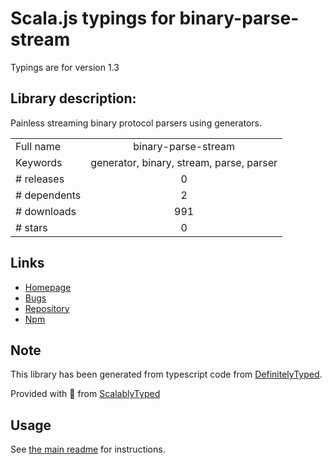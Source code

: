 
# Scala.js typings for binary-parse-stream

Typings are for version 1.3

## Library description:
Painless streaming binary protocol parsers using generators.

|                    |                 |
| ------------------ | :-------------: |
| Full name          | binary-parse-stream |
| Keywords           | generator, binary, stream, parse, parser |
| # releases         | 0 |
| # dependents       | 2 |
| # downloads        | 991 |
| # stars            | 0 |

## Links
- [Homepage](https://github.com/nathan7/binary-parse-stream)
- [Bugs](https://github.com/nathan7/binary-parse-stream/issues)
- [Repository](https://github.com/nathan7/binary-parse-stream)
- [Npm](https://www.npmjs.com/package/binary-parse-stream)
    


## Note
This library has been generated from typescript code from [DefinitelyTyped](https://definitelytyped.org).

Provided with :purple_heart: from [ScalablyTyped](https://github.com/oyvindberg/ScalablyTyped)

## Usage
See [the main readme](../../readme.md) for instructions.


